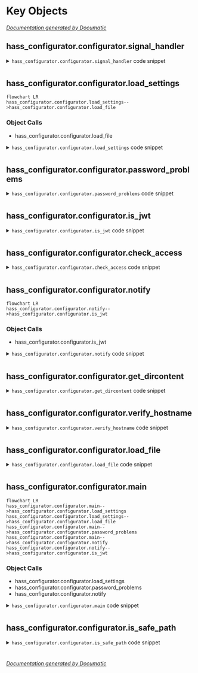 # Key Objects

[_Documentation generated by Documatic_](https://www.documatic.com)

<!---Documatic-section-hass_configurator.configurator.signal_handler-start--->
## hass_configurator.configurator.signal_handler

<!---Documatic-section-signal_handler-start--->
<!---Documatic-block-hass_configurator.configurator.signal_handler-start--->
<details>
	<summary><code>hass_configurator.configurator.signal_handler</code> code snippet</summary>

```python
def signal_handler(sig, frame):
    global HTTPD
    LOG.info('Got signal: %s. Shutting down server', str(sig))
    HTTPD.server_close()
    sys.exit(0)
```
</details>
<!---Documatic-block-hass_configurator.configurator.signal_handler-end--->
<!---Documatic-section-signal_handler-end--->

# #
<!---Documatic-section-hass_configurator.configurator.signal_handler-end--->

<!---Documatic-section-hass_configurator.configurator.load_settings-start--->
## hass_configurator.configurator.load_settings

<!---Documatic-section-load_settings-start--->
```mermaid
flowchart LR
hass_configurator.configurator.load_settings-->hass_configurator.configurator.load_file
```

### Object Calls

* hass_configurator.configurator.load_file

<!---Documatic-block-hass_configurator.configurator.load_settings-start--->
<details>
	<summary><code>hass_configurator.configurator.load_settings</code> code snippet</summary>

```python
def load_settings(args):
    global LISTENIP, LISTENPORT, BASEPATH, SSL_CERTIFICATE, SSL_KEY, HASS_API, HASS_API_PASSWORD, CREDENTIALS, ALLOWED_NETWORKS, BANNED_IPS, BANLIMIT, DEV, IGNORE_PATTERN, DIRSFIRST, SESAME, VERIFY_HOSTNAME, ENFORCE_BASEPATH, ENV_PREFIX, NOTIFY_SERVICE, USERNAME, PASSWORD, SESAME_TOTP_SECRET, TOTP, GIT, REPO, PORT, IGNORE_SSL, HASS_WS_API, ALLOWED_DOMAINS, HIDEHIDDEN
    settings = {}
    settingsfile = args.settings
    if settingsfile:
        try:
            if os.path.isfile(settingsfile):
                settings = json.loads(load_file(settingsfile).decode('utf-8'))
                LOG.debug('Settings from file:')
                LOG.debug(settings)
            else:
                LOG.warning('File not found: %s', settingsfile)
        except Exception as err:
            LOG.warning(err)
            LOG.warning('Not loading settings from file')
    ENV_PREFIX = settings.get('ENV_PREFIX', ENV_PREFIX)
    for (key, value) in os.environ.items():
        if key.startswith(ENV_PREFIX):
            if value in ['true', 'false', 'True', 'False']:
                value = value in ['true', 'True']
            elif value in ['none', 'None', 'null']:
                value = None
            elif value.isnumeric():
                value = int(value)
            elif key[len(ENV_PREFIX):] in ['ALLOWED_NETWORKS', 'BANNED_IPS', 'IGNORE_PATTERN']:
                value = value.split(',')
            settings[key[len(ENV_PREFIX):]] = value
    LOG.debug('Settings after looking at environment:')
    LOG.debug(settings)
    if args.git:
        GIT = args.git
    else:
        GIT = settings.get('GIT', GIT)
    if GIT:
        try:
            from git import Repo as REPO
        except ImportError:
            LOG.warning('Unable to import Git module')
    if args.listen:
        LISTENIP = args.listen
    else:
        LISTENIP = settings.get('LISTENIP', LISTENIP)
    if args.port is not None:
        PORT = args.port
    else:
        LISTENPORT = settings.get('LISTENPORT', None)
    PORT = settings.get('PORT', PORT)
    if LISTENPORT is not None:
        PORT = LISTENPORT
    if args.basepath:
        BASEPATH = args.basepath
    else:
        BASEPATH = settings.get('BASEPATH', BASEPATH)
    if args.enforce:
        ENFORCE_BASEPATH = True
    else:
        ENFORCE_BASEPATH = settings.get('ENFORCE_BASEPATH', ENFORCE_BASEPATH)
    SSL_CERTIFICATE = settings.get('SSL_CERTIFICATE', SSL_CERTIFICATE)
    SSL_KEY = settings.get('SSL_KEY', SSL_KEY)
    if args.standalone:
        HASS_API = None
    else:
        HASS_API = settings.get('HASS_API', HASS_API)
    HASS_WS_API = settings.get('HASS_WS_API', HASS_WS_API)
    HASS_API_PASSWORD = settings.get('HASS_API_PASSWORD', HASS_API_PASSWORD)
    CREDENTIALS = settings.get('CREDENTIALS', CREDENTIALS)
    ALLOWED_NETWORKS = settings.get('ALLOWED_NETWORKS', ALLOWED_NETWORKS)
    if ALLOWED_NETWORKS and (not all(ALLOWED_NETWORKS)):
        LOG.warning('Invalid value for ALLOWED_NETWORKS. Using empty list.')
        ALLOWED_NETWORKS = []
    for net in ALLOWED_NETWORKS:
        try:
            ipaddress.ip_network(net)
        except Exception:
            LOG.warning('Invalid network in ALLOWED_NETWORKS: %s', net)
            ALLOWED_NETWORKS.remove(net)
    ALLOWED_DOMAINS = settings.get('ALLOWED_DOMAINS', ALLOWED_DOMAINS)
    if ALLOWED_DOMAINS and (not all(ALLOWED_DOMAINS)):
        LOG.warning('Invalid value for ALLOWED_DOMAINS. Using empty list.')
        ALLOWED_DOMAINS = []
    BANNED_IPS = settings.get('BANNED_IPS', BANNED_IPS)
    if BANNED_IPS and (not all(BANNED_IPS)):
        LOG.warning('Invalid value for BANNED_IPS. Using empty list.')
        BANNED_IPS = []
    for banned_ip in BANNED_IPS:
        try:
            ipaddress.ip_address(banned_ip)
        except Exception:
            LOG.warning('Invalid IP address in BANNED_IPS: %s', banned_ip)
            BANNED_IPS.remove(banned_ip)
    BANLIMIT = settings.get('BANLIMIT', BANLIMIT)
    if args.dev:
        DEV = True
    else:
        DEV = settings.get('DEV', DEV)
    IGNORE_PATTERN = settings.get('IGNORE_PATTERN', IGNORE_PATTERN)
    if IGNORE_PATTERN and (not all(IGNORE_PATTERN)):
        LOG.warning('Invalid value for IGNORE_PATTERN. Using empty list.')
        IGNORE_PATTERN = []
    if args.dirsfirst:
        DIRSFIRST = args.dirsfirst
    else:
        DIRSFIRST = settings.get('DIRSFIRST', DIRSFIRST)
    if args.hidehidden:
        HIDEHIDDEN = args.hidehidden
    else:
        HIDEHIDDEN = settings.get('HIDEHIDDEN', HIDEHIDDEN)
    SESAME = settings.get('SESAME', SESAME)
    SESAME_TOTP_SECRET = settings.get('SESAME_TOTP_SECRET', SESAME_TOTP_SECRET)
    VERIFY_HOSTNAME = settings.get('VERIFY_HOSTNAME', VERIFY_HOSTNAME)
    NOTIFY_SERVICE = settings.get('NOTIFY_SERVICE', NOTIFY_SERVICE_DEFAULT)
    IGNORE_SSL = settings.get('IGNORE_SSL', IGNORE_SSL)
    if IGNORE_SSL:
        ssl._create_default_https_context = ssl._create_unverified_context
    if args.username and args.password:
        USERNAME = args.username
        PASSWORD = args.password
    else:
        USERNAME = settings.get('USERNAME', USERNAME)
        PASSWORD = settings.get('PASSWORD', PASSWORD)
        PASSWORD = str(PASSWORD) if PASSWORD else None
    if CREDENTIALS and (USERNAME is None or PASSWORD is None):
        USERNAME = CREDENTIALS.split(':')[0]
        PASSWORD = ':'.join(CREDENTIALS.split(':')[1:])
    if PASSWORD and PASSWORD.startswith('{sha256}'):
        PASSWORD = PASSWORD.lower()
    if SESAME_TOTP_SECRET:
        try:
            import pyotp
            TOTP = pyotp.TOTP(SESAME_TOTP_SECRET)
        except ImportError:
            LOG.warning('Unable to import pyotp module')
        except Exception as err:
            LOG.warning('Unable to create TOTP object: %s', err)
```
</details>
<!---Documatic-block-hass_configurator.configurator.load_settings-end--->
<!---Documatic-section-load_settings-end--->

# #
<!---Documatic-section-hass_configurator.configurator.load_settings-end--->

<!---Documatic-section-hass_configurator.configurator.password_problems-start--->
## hass_configurator.configurator.password_problems

<!---Documatic-section-password_problems-start--->
<!---Documatic-block-hass_configurator.configurator.password_problems-start--->
<details>
	<summary><code>hass_configurator.configurator.password_problems</code> code snippet</summary>

```python
def password_problems(password, name='UNKNOWN'):
    problems = 0
    password = str(password)
    if password is None:
        return problems
    if len(password) < 8:
        LOG.warning('Password %s is too short', name)
        problems += 1
    if password.isalpha():
        LOG.warning('Password %s does not contain digits', name)
        problems += 2
    if password.isdigit():
        LOG.warning('Password %s does not contain alphabetic characters', name)
        problems += 4
    quota = len(set(password)) / len(password)
    exp = len(password) ** len(set(password))
    score = exp / quota / 8
    if score < 65536:
        LOG.warning('Password %s does not contain enough unique characters (%i)', name, len(set(password)))
        problems += 8
    return problems
```
</details>
<!---Documatic-block-hass_configurator.configurator.password_problems-end--->
<!---Documatic-section-password_problems-end--->

# #
<!---Documatic-section-hass_configurator.configurator.password_problems-end--->

<!---Documatic-section-hass_configurator.configurator.is_jwt-start--->
## hass_configurator.configurator.is_jwt

<!---Documatic-section-is_jwt-start--->
<!---Documatic-block-hass_configurator.configurator.is_jwt-start--->
<details>
	<summary><code>hass_configurator.configurator.is_jwt</code> code snippet</summary>

```python
def is_jwt(token):
    return len(token.split('.')) == 3
```
</details>
<!---Documatic-block-hass_configurator.configurator.is_jwt-end--->
<!---Documatic-section-is_jwt-end--->

# #
<!---Documatic-section-hass_configurator.configurator.is_jwt-end--->

<!---Documatic-section-hass_configurator.configurator.check_access-start--->
## hass_configurator.configurator.check_access

<!---Documatic-section-check_access-start--->
<!---Documatic-block-hass_configurator.configurator.check_access-start--->
<details>
	<summary><code>hass_configurator.configurator.check_access</code> code snippet</summary>

```python
def check_access(clientip):
    global BANNED_IPS
    if clientip in BANNED_IPS:
        LOG.warning('Client IP banned.')
        return False
    if not ALLOWED_NETWORKS:
        return True
    for net in ALLOWED_NETWORKS:
        ipobject = ipaddress.ip_address(clientip)
        if ipobject in ipaddress.ip_network(net):
            return True
    LOG.warning('Client IP not within allowed networks.')
    if ALLOWED_DOMAINS:
        for domain in ALLOWED_DOMAINS:
            try:
                domain_data = socket.getaddrinfo(domain, None)
            except Exception as err:
                LOG.warning('Unable to lookup domain data: %s', err)
                continue
            for res in domain_data:
                if res[0] in [socket.AF_INET, socket.AF_INET6]:
                    if res[4][0] == clientip:
                        return True
        LOG.warning('Client IP not within allowed domains.')
    BANNED_IPS.append(clientip)
    return False
```
</details>
<!---Documatic-block-hass_configurator.configurator.check_access-end--->
<!---Documatic-section-check_access-end--->

# #
<!---Documatic-section-hass_configurator.configurator.check_access-end--->

<!---Documatic-section-hass_configurator.configurator.notify-start--->
## hass_configurator.configurator.notify

<!---Documatic-section-notify-start--->
```mermaid
flowchart LR
hass_configurator.configurator.notify-->hass_configurator.configurator.is_jwt
```

### Object Calls

* hass_configurator.configurator.is_jwt

<!---Documatic-block-hass_configurator.configurator.notify-start--->
<details>
	<summary><code>hass_configurator.configurator.notify</code> code snippet</summary>

```python
def notify(title='HASS Configurator', message='Notification by HASS Configurator', notification_id=None):
    if not HASS_API or not NOTIFY_SERVICE:
        return
    headers = {'Content-Type': 'application/json'}
    data = {'title': title, 'message': message}
    if notification_id and NOTIFY_SERVICE == NOTIFY_SERVICE_DEFAULT:
        data['notification_id'] = notification_id
    if HASS_API_PASSWORD:
        if is_jwt(HASS_API_PASSWORD):
            headers['Authorization'] = 'Bearer %s' % HASS_API_PASSWORD
        else:
            headers['x-ha-access'] = HASS_API_PASSWORD
    req = urllib.request.Request('%sservices/%s' % (HASS_API, NOTIFY_SERVICE.replace('.', '/')), data=bytes(json.dumps(data).encode('utf-8')), headers=headers, method='POST')
    LOG.info('%s', data)
    try:
        with urllib.request.urlopen(req) as response:
            message = response.read().decode('utf-8')
            LOG.debug(message)
    except Exception as err:
        LOG.warning('Exception while creating notification: %s', err)
```
</details>
<!---Documatic-block-hass_configurator.configurator.notify-end--->
<!---Documatic-section-notify-end--->

# #
<!---Documatic-section-hass_configurator.configurator.notify-end--->

<!---Documatic-section-hass_configurator.configurator.get_dircontent-start--->
## hass_configurator.configurator.get_dircontent

<!---Documatic-section-get_dircontent-start--->
<!---Documatic-block-hass_configurator.configurator.get_dircontent-start--->
<details>
	<summary><code>hass_configurator.configurator.get_dircontent</code> code snippet</summary>

```python
def get_dircontent(path, repo=None):
    dircontent = []
    if repo:
        untracked = ['%s%s%s' % (repo.working_dir, os.sep, e) for e in ['%s' % os.sep.join(f.split('/')) for f in repo.untracked_files]]
        staged = {}
        unstaged = {}
        try:
            for element in repo.index.diff('HEAD'):
                staged['%s%s%s' % (repo.working_dir, os.sep, '%s' % os.sep.join(element.b_path.split('/')))] = element.change_type
        except Exception as err:
            LOG.warning('Exception: %s', str(err))
        for element in repo.index.diff(None):
            unstaged['%s%s%s' % (repo.working_dir, os.sep, '%s' % os.sep.join(element.b_path.split('/')))] = element.change_type
    else:
        untracked = []
        staged = {}
        unstaged = {}

    def sorted_file_list():
        """Sort list of files / directories."""
        dirlist = [x for x in os.listdir(path) if os.path.isdir(os.path.join(path, x))]
        filelist = [x for x in os.listdir(path) if not os.path.isdir(os.path.join(path, x))]
        if HIDEHIDDEN:
            dirlist = [x for x in dirlist if not x.startswith('.')]
            filelist = [x for x in filelist if not x.startswith('.')]
        if DIRSFIRST:
            return sorted(dirlist, key=lambda x: x.lower()) + sorted(filelist, key=lambda x: x.lower())
        return sorted(dirlist + filelist, key=lambda x: x.lower())
    for elem in sorted_file_list():
        edata = {}
        edata['name'] = elem
        edata['dir'] = path
        edata['fullpath'] = os.path.abspath(os.path.join(path, elem))
        edata['type'] = 'dir' if os.path.isdir(edata['fullpath']) else 'file'
        try:
            stats = os.stat(os.path.join(path, elem))
            edata['size'] = stats.st_size
            edata['modified'] = stats.st_mtime
            edata['created'] = stats.st_ctime
        except Exception:
            edata['size'] = 0
            edata['modified'] = 0
            edata['created'] = 0
        edata['changetype'] = None
        edata['gitstatus'] = bool(repo)
        edata['gittracked'] = 'untracked' if edata['fullpath'] in untracked else 'tracked'
        if edata['fullpath'] in unstaged:
            edata['gitstatus'] = 'unstaged'
            edata['changetype'] = unstaged.get(edata['name'], None)
        elif edata['fullpath'] in staged:
            edata['gitstatus'] = 'staged'
            edata['changetype'] = staged.get(edata['name'], None)
        hidden = False
        if IGNORE_PATTERN is not None:
            for file_pattern in IGNORE_PATTERN:
                if fnmatch.fnmatch(edata['name'], file_pattern):
                    hidden = True
        if not hidden:
            dircontent.append(edata)
    return dircontent
```
</details>
<!---Documatic-block-hass_configurator.configurator.get_dircontent-end--->
<!---Documatic-section-get_dircontent-end--->

# #
<!---Documatic-section-hass_configurator.configurator.get_dircontent-end--->

<!---Documatic-section-hass_configurator.configurator.verify_hostname-start--->
## hass_configurator.configurator.verify_hostname

<!---Documatic-section-verify_hostname-start--->
<!---Documatic-block-hass_configurator.configurator.verify_hostname-start--->
<details>
	<summary><code>hass_configurator.configurator.verify_hostname</code> code snippet</summary>

```python
def verify_hostname(request_hostname):
    if VERIFY_HOSTNAME:
        if VERIFY_HOSTNAME not in request_hostname:
            return False
    return True
```
</details>
<!---Documatic-block-hass_configurator.configurator.verify_hostname-end--->
<!---Documatic-section-verify_hostname-end--->

# #
<!---Documatic-section-hass_configurator.configurator.verify_hostname-end--->

<!---Documatic-section-hass_configurator.configurator.load_file-start--->
## hass_configurator.configurator.load_file

<!---Documatic-section-load_file-start--->
<!---Documatic-block-hass_configurator.configurator.load_file-start--->
<details>
	<summary><code>hass_configurator.configurator.load_file</code> code snippet</summary>

```python
def load_file(filename, static=False):
    if static:
        filename = os.path.join(os.path.dirname(os.path.realpath(__file__)), filename)
    try:
        with open(filename, 'rb') as fptr:
            content = fptr.read()
            return content
    except Exception as err:
        LOG.critical(err)
        return None
```
</details>
<!---Documatic-block-hass_configurator.configurator.load_file-end--->
<!---Documatic-section-load_file-end--->

# #
<!---Documatic-section-hass_configurator.configurator.load_file-end--->

<!---Documatic-section-hass_configurator.configurator.main-start--->
## hass_configurator.configurator.main

<!---Documatic-section-main-start--->
```mermaid
flowchart LR
hass_configurator.configurator.main-->hass_configurator.configurator.load_settings
hass_configurator.configurator.load_settings-->hass_configurator.configurator.load_file
hass_configurator.configurator.main-->hass_configurator.configurator.password_problems
hass_configurator.configurator.main-->hass_configurator.configurator.notify
hass_configurator.configurator.notify-->hass_configurator.configurator.is_jwt
```

### Object Calls

* hass_configurator.configurator.load_settings
* hass_configurator.configurator.password_problems
* hass_configurator.configurator.notify

<!---Documatic-block-hass_configurator.configurator.main-start--->
<details>
	<summary><code>hass_configurator.configurator.main</code> code snippet</summary>

```python
def main():
    global HTTPD
    signal.signal(signal.SIGINT, signal_handler)
    parser = argparse.ArgumentParser(description='Visit https://github.com/danielperna84/hass-configurator for more details about the availble options.')
    parser.add_argument('settings', nargs='?', help='Path to file with persistent settings.')
    parser.add_argument('--listen', '-l', nargs='?', help='The IP address the service is listening on. Default: 0.0.0.0')
    parser.add_argument('--port', '-p', nargs='?', type=int, help='The port the service is listening on. 0 allocates a dynamic port. Default: 3218')
    parser.add_argument('--allowed_networks', '-a', nargs='?', help='Comma-separated list of allowed networks / IP addresses from which access is allowed. Eg. 127.0.0.1,192.168.0.0/16. By default access is allowed from anywhere.')
    parser.add_argument('--username', '-U', nargs='?', help='Username required for access.')
    parser.add_argument('--password', '-P', nargs='?', help='Password required for access.')
    parser.add_argument('--sesame', '-S', nargs='?', help='SESAME token for whitelisting client IPs by accessing a scret URL: http://1.2.3.4:3218/secret_sesame_token')
    parser.add_argument('--basepath', '-b', nargs='?', help='Path to initially serve files from')
    parser.add_argument('--enforce', '-e', action='store_true', help='Lock the configurator into the basepath.')
    parser.add_argument('--standalone', '-s', action='store_true', help="Don't fetch data from HASS_API.")
    parser.add_argument('--dirsfirst', '-d', action='store_true', help='Display directories first.')
    parser.add_argument('--hidehidden', '-H', action='store_true', help="Don't display hidden files.")
    parser.add_argument('--git', '-g', action='store_true', help='Enable GIT support.')
    parser.add_argument('--dev', '-D', action='store_true', help='Enable Dev-Mode (serve dev.html instead of embedded HTML).')
    args = parser.parse_args()
    load_settings(args)
    LOG.info('Starting server')
    try:
        problems = None
        if HASS_API_PASSWORD:
            problems = password_problems(HASS_API_PASSWORD, 'HASS_API_PASSWORD')
        if problems:
            data = {'title': 'HASS Configurator - Password warning', 'message': 'Your Home Assistant API password seems insecure (%i). Refer to the HASS Configurator logs for further information.' % problems, 'notification_id': 'HC_HASS_API_PASSWORD'}
            notify(**data)
        problems = None
        if SESAME:
            problems = password_problems(SESAME, 'SESAME')
        if problems:
            data = {'title': 'HASS Configurator - Password warning', 'message': 'Your SESAME seems insecure (%i). Refer to the HASS Configurator logs for further information.' % problems, 'notification_id': 'HC_SESAME'}
            notify(**data)
        problems = None
        if PASSWORD:
            problems = password_problems(PASSWORD, 'PASSWORD')
        if problems:
            data = {'title': 'HASS Configurator - Password warning', 'message': 'Your PASSWORD seems insecure (%i). Refer to the HASS Configurator logs for further information.' % problems, 'notification_id': 'HC_PASSWORD'}
            notify(**data)
    except Exception as err:
        LOG.warning('Exception while checking passwords: %s', err)
    custom_server = SimpleServer
    if ':' in LISTENIP:
        custom_server.address_family = socket.AF_INET6
    server_address = (LISTENIP, PORT)
    if USERNAME and PASSWORD:
        handler = AuthHandler
    else:
        handler = RequestHandler
    HTTPD = custom_server(server_address, handler)
    if SSL_CERTIFICATE:
        HTTPD.socket = ssl.wrap_socket(HTTPD.socket, certfile=SSL_CERTIFICATE, keyfile=SSL_KEY, server_side=True)
    LOG.info('Listening on: %s://%s:%i', 'https' if SSL_CERTIFICATE else 'http', HTTPD.server_address[0], HTTPD.server_address[1])
    if BASEPATH:
        os.chdir(BASEPATH)
    HTTPD.serve_forever()
```
</details>
<!---Documatic-block-hass_configurator.configurator.main-end--->
<!---Documatic-section-main-end--->

# #
<!---Documatic-section-hass_configurator.configurator.main-end--->

<!---Documatic-section-hass_configurator.configurator.is_safe_path-start--->
## hass_configurator.configurator.is_safe_path

<!---Documatic-section-is_safe_path-start--->
<!---Documatic-block-hass_configurator.configurator.is_safe_path-start--->
<details>
	<summary><code>hass_configurator.configurator.is_safe_path</code> code snippet</summary>

```python
def is_safe_path(basedir, path, follow_symlinks=True):
    if basedir is None:
        return True
    if follow_symlinks:
        return os.path.realpath(path).startswith(basedir.encode('utf-8'))
    return os.path.abspath(path).startswith(basedir.encode('utf-8'))
```
</details>
<!---Documatic-block-hass_configurator.configurator.is_safe_path-end--->
<!---Documatic-section-is_safe_path-end--->

# #
<!---Documatic-section-hass_configurator.configurator.is_safe_path-end--->

[_Documentation generated by Documatic_](https://www.documatic.com)